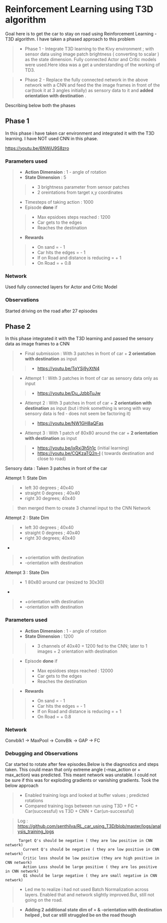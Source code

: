 # Reinforcement Learning using T3D algorithm

Goal here is to get the car to stay on road using Reinforcement Learning - T3D algorithm. 
I have taken a phased approach to this problem
 >- Phase 1 - Integrate T3D learning to the Kivy environment ; with sensor data using image patch brightness ( converting to scalar ) as the state dimension. Fully connected Actor and Critic models were used.Here idea was a get a understanding of the working of TD3. 

 >- Phase 2 - Replace the fully connected network in the above network with a CNN and feed the the image frames in front of the car(took it at 3 angles initially) as sensory data to it and **added orientation with destination** . 

Describing below both the phases

## Phase 1 
  In this phase i have taken car environment and integrated it with the T3D learning. I have NOT used CNN in this phase.

  https://youtu.be/6NWjU9S8zro

  ### Parameters used
  >- **Action Dimension** : 1 - angle of rotation
  >- **State Dimension** : 5
  >>- 3 brightness parameter from sensor patches
  >>- 2 oreintations from target x,y coordinates
  >- Timesteps of taking action : 1000
  >- Episode **done** if
  >>- Max epsidoes steps reached : 1200
  >>- Car gets to the edges
  >>- Reaches the destination
  >- **Rewards**
  >>- On sand = - 1
  >>- Car hits the edges = - 1
  >>- If on Road and distance is reducing = + 1
  >>- On Road = + 0.8

  ### Network

  Used fully connected layers for Actor and Critic Model

  ### Observations
  Started driving on the road after 27 episodes




## Phase 2

  In this phase integrated it with the T3D learning and passed the sensory data as image frames to a CNN
  
 >- Final submission : With 3 patches in front of car + **2 orientation with destination** as input
 >>- https://youtu.be/TqYSj9yXtN4
  
 >- Attempt 1 : With 3 patches in front of car as sensory data only as input  
 >>- https://youtu.be/Du_JzbbTuJw
 >- Attempt 2 : With 3 patches in front of car + **2 orientation with destination** as input (but i think something is wrong with way sensory data is fed - does not seem be factoring it)   
 >>- https://youtu.be/NW1GH8aQFas
 >- Attempt 3 : With 1 patch of 80x80 around the car + **2 orientation with destination** as input  
 >>- https://youtu.be/ixRxi3h5h1c (initial learning)
 >>- https://youtu.be/CQKzaTQ2n-I ( towards destination and close to road)

  Sensory data : Taken 3 patches in front of the car
  
  Attempt 1:
  State Dim 
  >- left 30 degrees ; 40x40 
  >- straight 0 degrees ; 40x40
  >- right 30 degrees; 40x40

  > then merged them to create 3 channel input to the CNN Network

  Attempt 2 :
  State Dim 
  >- left 30 degrees ; 40x40 
  >- straight 0 degrees ; 40x40
  >- right 30 degrees; 40x40
  + 
  >- +orientation with destination
  >- -orientation with destination
 
  Attempt 3 :
  State Dim 
  >- 1 80x80 around car (resized to 30x30)
  + 
  >- +orientation with destination
  >- -orientation with destination
 

  ### Parameters used
  >- **Action Dimension** : 1 - angle of rotation
  >- **State Dimension** : 1200
  >>- 3 channels of 40x40 = 1200 fed to the CNN; later to 1 images + 2 orientation with destination

  >- Episode **done** if
  >>- Max epsidoes steps reached : 12000
  >>- Car gets to the edges
  >>- Reaches the destination
  
  >- **Rewards**
  >>- On sand = - 1
  >>- Car hits the edges = - 1
  >>- If on Road and distance is reducing = + 1
  >>- On Road = + 0.8

  ### Network

  Convblk1 -> MaxPool -> ConvBlk -> GAP -> FC 

  ### Debugging and Observations

  Car started to rotate after few episodes.Below is the diagnostics and steps taken. This could mean that only extreme angle (-max_action or + max_action) was predicted. This meant network was unstable. I could not be sure if this was for exploding gradients or vanishing gradients. Took the below approach



  >- Enabled training logs and looked at buffer values ; predicted rotations
  >- Compared training logs between run using T3D + FC + Car(successful) vs T3D + CNN + Car(un-successful)
  
  > Log : https://github.com/senthilva/RL_car_using_T3D/blob/master/logs/analysis_training_logs

          Target Q's should be negative ( they are low positive in CNN network)
            Current Q's should be negative ( they are low positive in CNN network)
            Critic loss should be low positive (they are high positive in CNN network)
            Action Loss should be large positive ( they are los positive in CNN network)
            Q1 should be large negative ( they are small negative in CNN network)

  >- Led me to realize i had not used Batch Normalization across layers. Enabled that and network slightly improved.But, still not going on the road.


  >-  **Adding 2 additional state dim of + & -orientation with destination helped , but car still struggled be on the road though**



